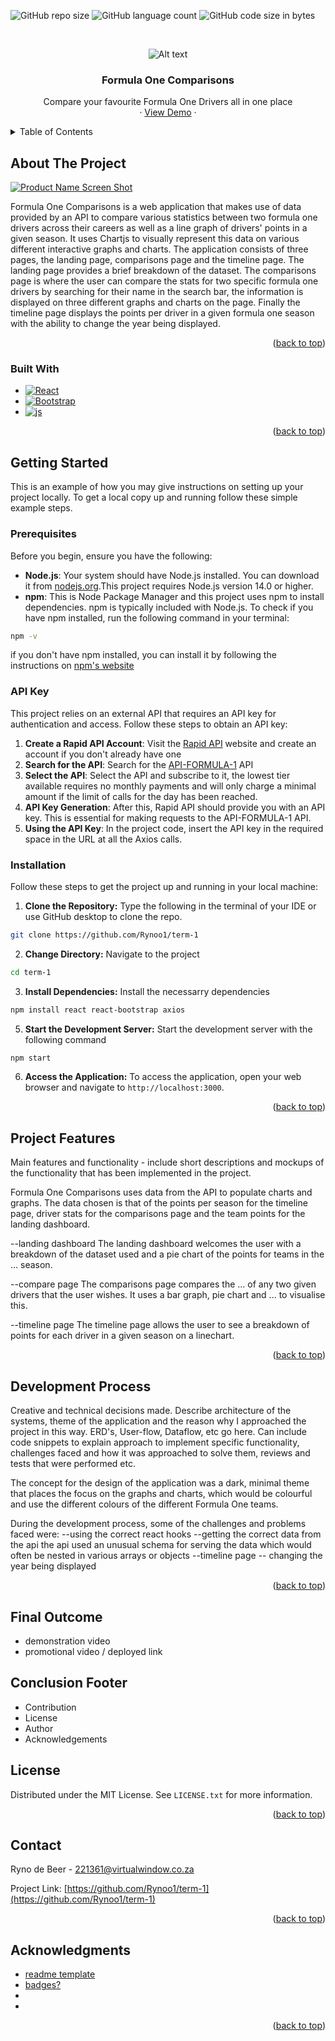<!-- Improved compatibility of back to top link: See: https://github.com/othneildrew/Best-README-Template/pull/73 -->
<a name="readme-top"></a>
<!--
*** Thanks for checking out the Best-README-Template. If you have a suggestion
*** that would make this better, please fork the repo and create a pull request
*** or simply open an issue with the tag "enhancement".
*** Don't forget to give the project a star!
*** Thanks again! Now go create something AMAZING! :D
-->



<!-- PROJECT SHIELDS -->
<!--
*** I'm using markdown "reference style" links for readability.
*** Reference links are enclosed in brackets [ ] instead of parentheses ( ).
*** See the bottom of this document for the declaration of the reference variables
*** for contributors-url, forks-url, etc. This is an optional, concise syntax you may use.
*** https://www.markdownguide.org/basic-syntax/#reference-style-links
-->

![GitHub repo size](https://img.shields.io/github/repo-size/Rynoo1/term-1?color=lightblue)
![GitHub language count](https://img.shields.io/github/languages/count/Rynoo1/term-1?color=lightblue)
![GitHub code size in bytes](https://img.shields.io/github/languages/code-size/Rynoo1/term-1?color=lightblue)




<!-- PROJECT LOGO -->
<br />
<div align="center">
  <!-- <a href="https://github.com/Rynoo1/term-1">
  </a> -->
  
  ![Alt text](Group%2085.png)

<h3 align="center">Formula One Comparisons</h3>

  <p align="center">
    Compare your favourite Formula One Drivers all in one place
    <br />
    ·
    <a href="https://github.com/github_username/repo_name">View Demo</a>
    ·
  </p>
</div>



<!-- TABLE OF CONTENTS -->
<details>
  <summary>Table of Contents</summary>
  <ol>
    <li>
      <a href="#about-the-project">About The Project</a>
      <ul>
        <li><a href="#built-with">Built With</a></li>
      </ul>
    </li>
    <li>
      <a href="#getting-started">Getting Started</a>
      <ul>
        <li><a href="#prerequisites">Prerequisites</a></li>
        <li><a href="#api-key">API Key</a></li>
        <li><a href="#installation">Installation</a></li>
      </ul>
    </li>
    <li><a href="#project-features">Project Features</a></li>
    <li><a href="#contributing">Contributing</a></li>
    <li><a href="#license">License</a></li>
    <li><a href="#contact">Contact</a></li>
    <li><a href="#acknowledgments">Acknowledgments</a></li>
  </ol>
</details>



<!-- ABOUT THE PROJECT -->
## About The Project

[![Product Name Screen Shot][product-screenshot]](https://example.com)

Formula One Comparisons is a web application that makes use of data provided by an API to compare various statistics between two formula one drivers across their careers as well as a line graph of drivers' points in a given season. It uses Chartjs to visually represent this data on various different interactive graphs and charts. The application consists of three pages, the landing page, comparisons page and the timeline page. The landing page provides a brief breakdown of the dataset. The comparisons page is where the user can compare the stats for two specific formula one drivers by searching for their name in the search bar, the information is displayed on three different graphs and charts on the page. Finally the timeline page displays the points per driver in a given formula one season with the ability to change the year being displayed.

<p align="right">(<a href="#readme-top">back to top</a>)</p>



### Built With

* [![React][React.js]][React-url]
* [![Bootstrap][Bootstrap.com]][Bootstrap-url]
* [![js]][js]

<p align="right">(<a href="#readme-top">back to top</a>)</p>

<!-- GETTING STARTED -->
## Getting Started

This is an example of how you may give instructions on setting up your project locally.
To get a local copy up and running follow these simple example steps.

### Prerequisites
Before you begin, ensure you have the following:

- **Node.js**: Your system should have Node.js installed. You can download it from [nodejs.org](https://nodejs.org/).This project requires Node.js version 14.0 or higher.
- **npm**: This is Node Package Manager and this project uses npm to install dependencies. npm is typically included with Node.js. To check if you have npm installed, run the following command in your terminal:
```sh
npm -v
```
if you don't have npm installed, you can install it by following the instructions on [npm's website](https://www.npmjs.com/)

### API Key
This project relies on an external API that requires an API key for authentication and access. Follow these steps to obtain an API key:

1. **Create a Rapid API Account**: Visit the [Rapid API](https://rapidapi.com) website and create an account if you don't already have one
2. **Search for the API**: Search for the [API-FORMULA-1](https://rapidapi.com/api-sports/api/api-formula-1) API
3. **Select the API**: Select the API and subscribe to it, the lowest tier available requires no monthly payments and will only charge a minimal amount if the limit of calls for the day has been reached.
4. **API Key Generation**: After this, Rapid API should provide you with an API key. This is essential for making requests to the API-FORMULA-1 API.
5. **Using the API Key**: In the project code, insert the API key in the required space in the URL at all the Axios calls.

### Installation

Follow these steps to get the project up and running in your local machine:

1. **Clone the Repository:** Type the following in the terminal of your IDE or use GitHub desktop to clone the repo.
```sh
git clone https://github.com/Rynoo1/term-1
```
2. **Change Directory:** Navigate to the project
```sh
cd term-1
```
3. **Install Dependencies:** Install the necessarry dependencies
```sh
npm install react react-bootstrap axios
```
5. **Start the Development Server:** Start the development server with the following command
```sh
npm start
```
6. **Access the Application:** To access the application, open your web browser and navigate to `http://localhost:3000`. 

<p align="right">(<a href="#readme-top">back to top</a>)</p>

<!-- PROJECT FEATURES -->
## Project Features

Main features and functionality - include short descriptions and mockups of the functionality that has been implemented in the project.

Formula One Comparisons uses data from the API to populate charts and graphs. The data chosen is that of the points per season for the timeline page, driver stats for the comparisons page and the team points for the landing dashboard.

--landing dashboard
The landing dashboard welcomes the user with a breakdown of the dataset used and a pie chart of the points for teams in the ... season.

--compare page
The comparisons page compares the ... of any two given drivers that the user wishes. It uses a bar graph, pie chart and ... to visualise this.

--timeline page
The timeline page allows the user to see a breakdown of points for each driver in a given season on a linechart.



<p align="right">(<a href="#readme-top">back to top</a>)</p>


<!-- DEVELOPMENT PROCESS -->
## Development Process

Creative and technical decisions made. Describe architecture of the systems, theme of the application and the reason why I approached the project in this way. ERD's, User-flow, Dataflow, etc go here. Can include code snippets to explain approach to implement specific functionality, challenges faced and how it was approached to solve them, reviews and tests that were performed etc.

The concept for the design of the application was a dark, minimal theme that places the focus on the graphs and charts, which would be colourful and use the different colours of the different Formula One teams.

During the development process, some of the challenges and problems faced were:
--using the correct react hooks
--getting the correct data from the api
the api used an unusual schema for serving the data which would often be nested in various arrays or objects
--timeline page -- changing the year being displayed


<!-- Contributions are what make the open source community such an amazing place to learn, inspire, and create. Any contributions you make are **greatly appreciated**.

If you have a suggestion that would make this better, please fork the repo and create a pull request. You can also simply open an issue with the tag "enhancement".
Don't forget to give the project a star! Thanks again!

1. Fork the Project
2. Create your Feature Branch (`git checkout -b feature/AmazingFeature`)
3. Commit your Changes (`git commit -m 'Add some AmazingFeature'`)
4. Push to the Branch (`git push origin feature/AmazingFeature`)
5. Open a Pull Request -->

<p align="right">(<a href="#readme-top">back to top</a>)</p>

## Final Outcome

- demonstration video
- promotional video / deployed link

## Conclusion Footer

- Contribution
- License
- Author
- Acknowledgements



<!-- LICENSE -->
## License

Distributed under the MIT License. See `LICENSE.txt` for more information.

<p align="right">(<a href="#readme-top">back to top</a>)</p>



<!-- CONTACT -->
## Contact

Ryno de Beer - 221361@virtualwindow.co.za

Project Link: [https://github.com/Rynoo1/term-1](https://github.com/Rynoo1/term-1)

<p align="right">(<a href="#readme-top">back to top</a>)</p>



<!-- ACKNOWLEDGMENTS -->
## Acknowledgments

* [readme template]()
* [badges?]()
* []()
* []()

<p align="right">(<a href="#readme-top">back to top</a>)</p>



<!-- MARKDOWN LINKS & IMAGES -->
<!-- https://www.markdownguide.org/basic-syntax/#reference-style-links -->
[contributors-shield]: https://img.shields.io/github/contributors/github_username/repo_name.svg?style=for-the-badge
[contributors-url]: https://github.com/github_username/repo_name/graphs/contributors
[forks-shield]: https://img.shields.io/github/forks/github_username/repo_name.svg?style=for-the-badge
[forks-url]: https://github.com/github_username/repo_name/network/members
[stars-shield]: https://img.shields.io/github/stars/github_username/repo_name.svg?style=for-the-badge
[stars-url]: https://github.com/github_username/repo_name/stargazers
[issues-shield]: https://img.shields.io/github/issues/github_username/repo_name.svg?style=for-the-badge
[issues-url]: https://github.com/github_username/repo_name/issues
[license-shield]: https://img.shields.io/github/license/github_username/repo_name.svg?style=for-the-badge
[license-url]: https://github.com/github_username/repo_name/blob/master/LICENSE.txt
[linkedin-shield]: https://img.shields.io/badge/-LinkedIn-black.svg?style=for-the-badge&logo=linkedin&colorB=555
[linkedin-url]: https://linkedin.com/in/linkedin_username
[product-screenshot]: images/screenshot.png
[Next.js]: https://img.shields.io/badge/next.js-000000?style=for-the-badge&logo=nextdotjs&logoColor=white
[Next-url]: https://nextjs.org/
[React.js]: https://img.shields.io/badge/React-20232A?style=for-the-badge&logo=react&logoColor=61DAFB
[React-url]: https://reactjs.org/
[Vue.js]: https://img.shields.io/badge/Vue.js-35495E?style=for-the-badge&logo=vuedotjs&logoColor=4FC08D
[Vue-url]: https://vuejs.org/
[Angular.io]: https://img.shields.io/badge/Angular-DD0031?style=for-the-badge&logo=angular&logoColor=white
[Angular-url]: https://angular.io/
[Svelte.dev]: https://img.shields.io/badge/Svelte-4A4A55?style=for-the-badge&logo=svelte&logoColor=FF3E00
[Svelte-url]: https://svelte.dev/
[Laravel.com]: https://img.shields.io/badge/Laravel-FF2D20?style=for-the-badge&logo=laravel&logoColor=white
[Laravel-url]: https://laravel.com
[Bootstrap.com]: https://img.shields.io/badge/Bootstrap-563D7C?style=for-the-badge&logo=bootstrap&logoColor=white
[Bootstrap-url]: https://getbootstrap.com
[JQuery.com]: https://img.shields.io/badge/jQuery-0769AD?style=for-the-badge&logo=jquery&logoColor=white
[JQuery-url]: https://jquery.com 
[js]: https://img.shields.io/badge/JavaScript-323330?style=for-the-badge&logo=javascript&logoColor=F7DF1E
[nodejs]: https://img.shields.io/badge/Node.js-43853D?style=for-the-badge&logo=node.js&logoColor=white
[mongodb]: https://img.shields.io/badge/MongoDB-4EA94B?style=for-the-badge&logo=mongodb&logoColor=white
[express]: https://img.shields.io/badge/Express.js-404D59?style=for-the-badge
